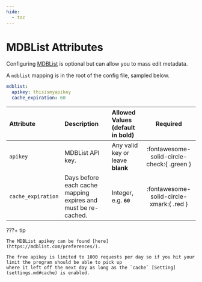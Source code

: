 ```yaml
---
hide:
  - toc
---
```

# MDBList Attributes

Configuring [MDBList](https://mdblist.com/) is optional but can allow you to mass edit metadata.

A `mdblist` mapping is in the root of the config file, sampled below.

```yaml title="config.yml MDBList sample"
mdblist:
  apikey: thisismyapikey
  cache_expiration: 60
```

| Attribute          | Description                                                   | Allowed Values (default in **bold**) |                  Required                  |
|:-------------------|:--------------------------------------------------------------|:-------------------------------------|:------------------------------------------:|
| `apikey`           | MDBList API key.                                              | Any valid key or leave **blank**     | :fontawesome-solid-circle-check:{ .green } |
| `cache_expiration` | Days before each cache mapping expires and must be re-cached. | Integer, e.g. **`60`**               |  :fontawesome-solid-circle-xmark:{ .red }  |

???+ tip

    The MDBList apikey can be found [here](https://mdblist.com/preferences/).

    The free apikey is limited to 1000 requests per day so if you hit your limit the program should be able to pick up 
    where it left off the next day as long as the `cache` [Setting](settings.md#cache) is enabled.
